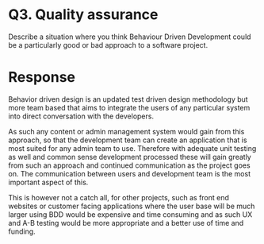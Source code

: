 
Q3. Quality assurance
=======================

Describe a situation where you think Behaviour Driven Development could be a particularly good or bad approach to a software project.

Response
=========
Behavior driven design is an updated test driven design methodology but more team based that aims to integrate the users of any particular system into direct conversation with the developers.

As such any content or admin management system would gain from this approach, so that the development team can create an application that is most suited for any admin team to use. Therefore with adequate unit testing as well and common sense development processed these will gain greatly from such an approach and continued communication as the project goes on. The communication between users and development team is the most important aspect of this.

This is however not a catch all, for other projects, such as front end websites or customer facing applications where the user base will be much larger using BDD would be expensive and time consuming and as such UX and A-B testing would be more appropriate and a better use of time and funding.